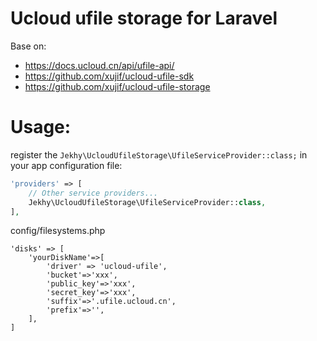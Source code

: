 # Ucloud ufile storage for Laravel
Base on: 
* https://docs.ucloud.cn/api/ufile-api/
* https://github.com/xujif/ucloud-ufile-sdk
* https://github.com/xujif/ucloud-ufile-storage

# Usage:
register the `Jekhy\UcloudUfileStorage\UfileServiceProvider::class;` in your app configuration file:
```php
'providers' => [
    // Other service providers...
    Jekhy\UcloudUfileStorage\UfileServiceProvider::class,
],
```
config/filesystems.php
```
'disks' => [
    'yourDiskName'=>[
        'driver' => 'ucloud-ufile',
        'bucket'=>'xxx',
        'public_key'=>'xxx',
        'secret_key'=>'xxx',
        'suffix'=>'.ufile.ucloud.cn',
        'prefix'=>'',
    ],
]
```
